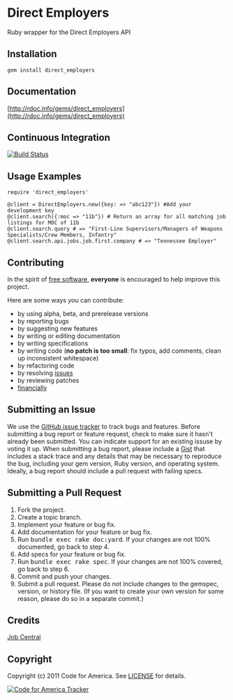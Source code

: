 # Direct Employers

Ruby wrapper for the Direct Employers API

Installation
------------
    gem install direct_employers

Documentation
-------------
[http://rdoc.info/gems/direct_employers](http://rdoc.info/gems/direct_employers)

Continuous Integration
----------------------
[![Build Status](https://secure.travis-ci.org/codeforamerica/direct_employers.png)](http://travis-ci.org/codeforamerica/direct_employers)

Usage Examples
--------------
    require 'direct_employers'

    @client = DirectEmployers.new({key: => "abc123"}) #Add your development key
    @client.search({:moc => "11b"}) # Return an array for all matching job listings for MOC of 11b
    @client.search.query # => "First-Line Supervisors/Managers of Weapons Specialists/Crew Members, Infantry"
	@client.search.api.jobs.job.first.company # => "Tennessee Employer"


Contributing
------------
In the spirit of [free software](http://www.fsf.org/licensing/essays/free-sw.html), **everyone** is encouraged to help improve this project.

Here are some ways *you* can contribute:

* by using alpha, beta, and prerelease versions
* by reporting bugs
* by suggesting new features
* by writing or editing documentation
* by writing specifications
* by writing code (**no patch is too small**: fix typos, add comments, clean up inconsistent whitespace)
* by refactoring code
* by resolving [issues](https://github.com/codeforamerica/futures_pipeline/issues)
* by reviewing patches
* [financially](https://secure.codeforamerica.org/page/contribute)

Submitting an Issue
-------------------
We use the [GitHub issue tracker](https://github.com/codeforamerica/direct_employers/issues)
to track bugs and features. Before submitting a bug report or feature request,
check to make sure it hasn't already been submitted. You can indicate support
for an existing issuse by voting it up. When submitting a bug report, please
include a [Gist](https://gist.github.com/) that includes a stack trace and any
details that may be necessary to reproduce the bug, including your gem version,
Ruby version, and operating system. Ideally, a bug report should include a pull
request with failing specs.

Submitting a Pull Request
-------------------------
1. Fork the project.
2. Create a topic branch.
3. Implement your feature or bug fix.
4. Add documentation for your feature or bug fix.
5. Run <tt>bundle exec rake doc:yard</tt>. If your changes are not 100% documented, go back to step 4.
6. Add specs for your feature or bug fix.
7. Run <tt>bundle exec rake spec</tt>. If your changes are not 100% covered, go back to step 6.
8. Commit and push your changes.
9. Submit a pull request. Please do not include changes to the gemspec, version, or history file. (If you want to create your own version for some reason, please do so in a separate commit.)

Credits
-------
[Job Central](http://www.jobcentral.com)

Copyright
---------
Copyright (c) 2011 Code for America.
See [LICENSE](https://github.com/codeforamerica/direct_employers/blob/master/LICENSE.md) for details.

[![Code for America Tracker](http://stats.codeforamerica.org/codeforamerica/direct_employers.png)](http://stats.codeforamerica.org/projects/direct_employers)
